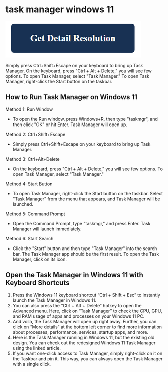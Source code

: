 # task manager windows 11

[![task manager windows 11](get-detail.png)](https://github.com/windowscentrl/task.manager.windows11)

Simply press Ctrl+Shift+Escape on your keyboard to bring up Task Manager. On the keyboard, press "Ctrl + Alt + Delete," you will see few options. To open Task Manager, select "Task Manager." To open Task Manager, right-click the Start button on the taskbar.

## How to Run Task Manager on Windows 11 

Method 1: Run Window
 * To open the Run window, press Windows+R, then type "taskmgr", and then click "OK" or hit Enter. Task Manager will open up.

Method 2: Ctrl+Shift+Escape
 * Simply press Ctrl+Shift+Escape on your keyboard to bring up Task Manager.

Method 3: Ctrl+Alt+Delete
* On the keyboard, press "Ctrl + Alt + Delete," you will see few options. To open Task Manager, select "Task Manager."

Method 4: Start Button
 * To open Task Manager, right-click the Start button on the taskbar. Select "Task Manager" from the menu that appears, and Task Manager will be launched.

Method 5: Command Prompt
 * Open the Command Prompt, type "taskmgr," and press Enter. Task Manager will launch immediately.

Method 6: Start Search
 * Click the "Start" button and then type "Task Manager" into the search bar. The Task Manager app should be the first result. To open the Task Manager, click on its icon.

## Open the Task Manager in Windows 11 with Keyboard Shortcuts

1. Press the Windows 11 keyboard shortcut “Ctrl + Shift + Esc” to instantly launch the Task Manager in Windows 11.
2. You can also press the “Ctrl + Alt + Delete” hotkey to open the Advanced menu. Here, click on “Task Manager” to check the CPU, GPU, and RAM usage of apps and processes on your Windows 11 PC.
3. And voila, the Task Manager will open up right away. Further, you can click on “More details” at the bottom left corner to find more information about processes, performance, services, startup apps, and more.
4. Here is the Task Manager running in Windows 11, but the existing old design. You can check out the redesigned Windows 11 Task Manager using the linked article.
5. If you want one-click access to Task Manager, simply right-click on it on the Taskbar and pin it. This way, you can always open the Task Manager with a single click.
